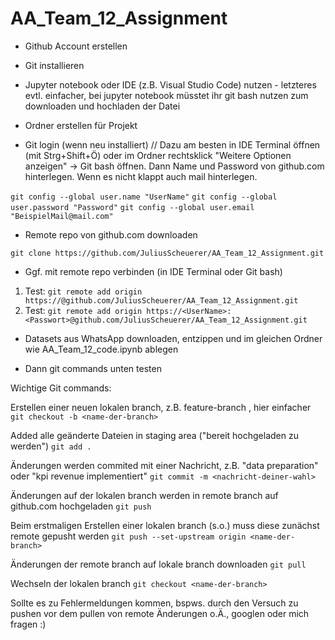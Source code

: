 # AA_Team_12_Assignment

- Github Account erstellen
- Git installieren
- Jupyter notebook oder IDE (z.B. Visual Studio Code) nutzen - letzteres evtl. einfacher, bei jupyter notebook müsstet ihr git bash nutzen zum downloaden und hochladen der Datei
- Ordner erstellen für Projekt

- Git login (wenn neu installiert) 
// Dazu am besten in IDE Terminal öffnen (mit Strg+Shift+Ö) oder im Ordner rechtsklick "Weitere Optionen anzeigen" -> Git bash öffnen. Dann Name und Password von github.com hinterlegen. Wenn es nicht klappt auch mail hinterlegen.


`git config --global user.name "UserName"`
`git config --global user.password "Password"`
`git config --global user.email "BeispielMail@mail.com"`

- Remote repo von github.com downloaden

`git clone https://github.com/JuliusScheuerer/AA_Team_12_Assignment.git`

- Ggf. mit remote repo verbinden (in IDE Terminal oder Git bash)
1. Test: `git remote add origin https://@github.com/JuliusScheuerer/AA_Team_12_Assignment.git`
2. Test: `git remote add origin https://<UserName>:<Passwort>@github.com/JuliusScheuerer/AA_Team_12_Assignment.git`


- Datasets aus WhatsApp downloaden, entzippen und im gleichen Ordner wie AA_Team_12_code.ipynb ablegen

- Dann git commands unten testen


Wichtige Git commands: 

Erstellen einer neuen lokalen branch, z.B. feature-branch <data-prep-and-cleaning>, hier einfacher <eigener-name>
`git checkout -b <name-der-branch>`

Added alle geänderte Dateien in staging area ("bereit hochgeladen zu werden")
`git add .`

Änderungen werden commited mit einer Nachricht, z.B. "data preparation" oder "kpi revenue implementiert"
`git commit -m <nachricht-deiner-wahl>`

Änderungen auf der lokalen branch werden in remote branch auf github.com hochgeladen 
`git push`

Beim erstmaligen Erstellen einer lokalen branch (s.o.) muss diese zunächst remote gepusht werden
`git push --set-upstream origin <name-der-branch>`

Änderungen der remote branch auf lokale branch downloaden
`git pull`

Wechseln der lokalen branch
`git checkout <name-der-branch>`

Sollte es zu Fehlermeldungen kommen, bspws. durch den Versuch zu pushen vor dem pullen von remote Änderungen o.Ä., googlen oder mich fragen :)

